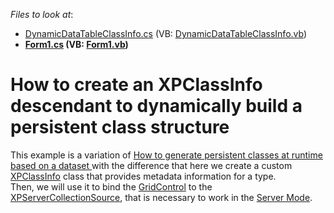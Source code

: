 <!-- default file list -->
*Files to look at*:

* [DynamicDataTableClassInfo.cs](./CS/DynamicDataTableClassInfo.cs) (VB: [DynamicDataTableClassInfo.vb](./VB/DynamicDataTableClassInfo.vb))
* **[Form1.cs](./CS/Form1.cs) (VB: [Form1.vb](./VB/Form1.vb))**
<!-- default file list end -->
# How to create an XPClassInfo descendant to dynamically build a persistent class structure


<p>This example is a variation of <a href="https://www.devexpress.com/Support/Center/p/E1198">How to generate persistent classes at runtime based on a dataset </a> with the difference that here we create a custom <a href="http://documentation.devexpress.com/#XPO/clsDevExpressXpoMetadataXPClassInfotopic">XPClassInfo</a> class that provides metadata information for a type.<br /> Then, we will use it to bind the <a href="http://documentation.devexpress.com/#WPF/clsDevExpressWpfGridGridControltopic">GridControl</a> to the <a href="http://documentation.devexpress.com/#XPO/clsDevExpressXpoXPServerCollectionSourcetopic">XPServerCollectionSource</a>, that is necessary to work in the <a href="http://documentation.devexpress.com/#WindowsForms/CustomDocument2990">Server Mode</a>.</p>

<br/>


